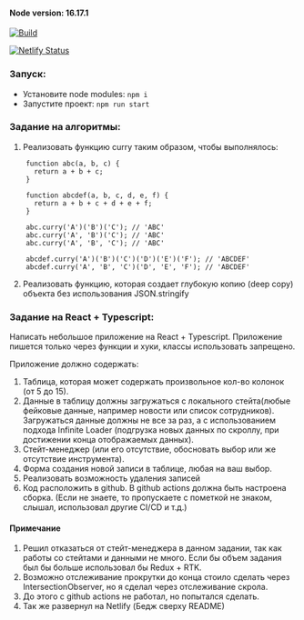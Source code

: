 #### Node version: 16.17.1
[![Build](https://github.com/Kjanys/tensor-test/actions/workflows/main.yml/badge.svg)](https://github.com/Kjanys/tensor-test/actions/workflows/main.yml)

[![Netlify Status](https://api.netlify.com/api/v1/badges/06685ccd-11e4-4a55-897f-6027ae6db859/deploy-status)](https://app.netlify.com/sites/profound-sprinkles-f0f8f1/deploys)
### Запуск:

- Установите node modules: `npm i`
- Запустите проект: `npm run start`

### Задание на алгоритмы:
1) Реализовать функцию curry таким образом, чтобы выполнялось:
```
    function abc(a, b, c) {
      return a + b + c;
    }
    
    function abcdef(a, b, c, d, e, f) {
      return a + b + c + d + e + f;
    }
    
    abc.curry('A')('B')('C'); // 'ABC'
    abc.curry('A', 'B')('C'); // 'ABC'
    abc.curry('A', 'B', 'C'); // 'ABC'
    
    abcdef.curry('A')('B')('C')('D')('E')('F'); // 'ABCDEF'
    abcdef.curry('A', 'B', 'C')('D', 'E', 'F'); // 'ABCDEF'
```

2) Реализовать функцию, которая создает глубокую копию (deep copy) объекта без использования JSON.stringify

### Задание на React + Typescript:
  Написать небольшое приложение на React + Typescript. Приложение пишется только через функции и хуки, классы использовать запрещено.

  
  Приложение должно содержать:
1) Таблица, которая может содержать произвольное кол-во колонок (от 5 до 15).
2) Данные в таблицу должны загружаться с локального стейта(любые фейковые данные, например новости или список сотрудников). Загружаться данные должны не все за раз, а с использованием подхода Infinite Loader (подгрузка новых данных по скроллу, при достижении конца отображаемых данных).
3) Стейт-менеджер (или его отсутствие, обосновать выбор или же отсутствие инструмента).
4) Форма создания новой записи в таблице, любая на ваш выбор. 
5) Реализовать возможность удаления записей
6) Код расположить в github. В github actions должна быть настроена сборка. (Если не знаете, то пропускаете с пометкой не знаком, слышал, использовал другие CI/CD и т.д.)

#### Примечание
1) Решил отказаться от стейт-менеджера в данном задании, так как работы со стейтами и данными не много. Если бы объем задания был бы больше использовал бы Redux + RTK.
2) Возможно отслеживание прокрутки до конца стоило сделать через IntersectionObserver, но я сделал через отслеживание скрола.
3) До этого с github actions не работал, но попытался сделать.
4) Так же развернул на Netlify (Бедж сверху README)
